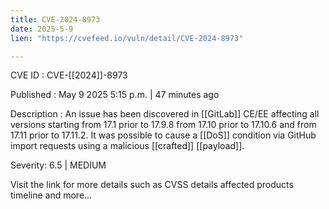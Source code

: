 ```yaml
---
title: CVE-2024-8973
date: 2025-5-9
lien: "https://cvefeed.io/vuln/detail/CVE-2024-8973"

---
```


CVE ID : CVE-[[2024]]-8973

Published :  May 9
2025
5:15 p.m. | 47 minutes ago

Description : An issue has been discovered in [[GitLab]] CE/EE affecting all versions starting from 17.1 prior to 17.9.8
from 17.10 prior to 17.10.6
and from 17.11 prior to 17.11.2. It was possible to cause a [[DoS]] condition via GitHub import requests using a malicious [[crafted]] [[payload]].

Severity: 6.5 | MEDIUM

Visit the link for more details
such as CVSS details
affected products
timeline
and more...
